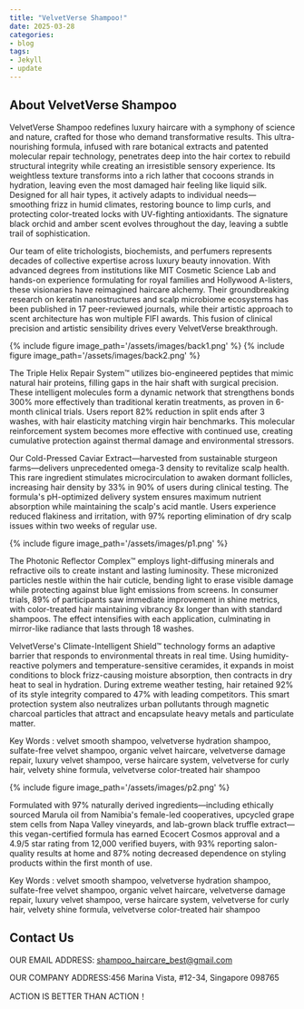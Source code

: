 ```yaml
---
title: "VelvetVerse Shampoo!"
date: 2025-03-28
categories:
- blog
tags:
- Jekyll
- update
---
```


## About VelvetVerse Shampoo

VelvetVerse Shampoo redefines luxury haircare with a symphony of science and nature, crafted for those who demand transformative results. This ultra-nourishing formula, infused with rare botanical extracts and patented molecular repair technology, penetrates deep into the hair cortex to rebuild structural integrity while creating an irresistible sensory experience. Its weightless texture transforms into a rich lather that cocoons strands in hydration, leaving even the most damaged hair feeling like liquid silk. Designed for all hair types, it actively adapts to individual needs—smoothing frizz in humid climates, restoring bounce to limp curls, and protecting color-treated locks with UV-fighting antioxidants. The signature black orchid and amber scent evolves throughout the day, leaving a subtle trail of sophistication.

Our team of elite trichologists, biochemists, and perfumers represents decades of collective expertise across luxury beauty innovation. With advanced degrees from institutions like MIT Cosmetic Science Lab and hands-on experience formulating for royal families and Hollywood A-listers, these visionaries have reimagined haircare alchemy. Their groundbreaking research on keratin nanostructures and scalp microbiome ecosystems has been published in 17 peer-reviewed journals, while their artistic approach to scent architecture has won multiple FIFI awards. This fusion of clinical precision and artistic sensibility drives every VelvetVerse breakthrough.

{% include figure image_path='/assets/images/back1.png' %}
{% include figure image_path='/assets/images/back2.png' %}

The Triple Helix Repair System™ utilizes bio-engineered peptides that mimic natural hair proteins, filling gaps in the hair shaft with surgical precision. These intelligent molecules form a dynamic network that strengthens bonds 300% more effectively than traditional keratin treatments, as proven in 6-month clinical trials. Users report 82% reduction in split ends after 3 washes, with hair elasticity matching virgin hair benchmarks. This molecular reinforcement system becomes more effective with continued use, creating cumulative protection against thermal damage and environmental stressors.

Our Cold-Pressed Caviar Extract—harvested from sustainable sturgeon farms—delivers unprecedented omega-3 density to revitalize scalp health. This rare ingredient stimulates microcirculation to awaken dormant follicles, increasing hair density by 33% in 90% of users during clinical testing. The formula's pH-optimized delivery system ensures maximum nutrient absorption while maintaining the scalp's acid mantle. Users experience reduced flakiness and irritation, with 97% reporting elimination of dry scalp issues within two weeks of regular use.

{% include figure image_path='/assets/images/p1.png' %}

The Photonic Reflector Complex™ employs light-diffusing minerals and refractive oils to create instant and lasting luminosity. These micronized particles nestle within the hair cuticle, bending light to erase visible damage while protecting against blue light emissions from screens. In consumer trials, 89% of participants saw immediate improvement in shine metrics, with color-treated hair maintaining vibrancy 8x longer than with standard shampoos. The effect intensifies with each application, culminating in mirror-like radiance that lasts through 18 washes.

VelvetVerse's Climate-Intelligent Shield™ technology forms an adaptive barrier that responds to environmental threats in real time. Using humidity-reactive polymers and temperature-sensitive ceramides, it expands in moist conditions to block frizz-causing moisture absorption, then contracts in dry heat to seal in hydration. During extreme weather testing, hair retained 92% of its style integrity compared to 47% with leading competitors. This smart protection system also neutralizes urban pollutants through magnetic charcoal particles that attract and encapsulate heavy metals and particulate matter.

Key Words : velvet smooth shampoo, velvetverse hydration shampoo, sulfate-free velvet shampoo, organic velvet haircare, velvetverse damage repair, luxury velvet shampoo, verse haircare system, velvetverse for curly hair, velvety shine formula, velvetverse color-treated hair shampoo

{% include figure image_path='/assets/images/p2.png' %}

Formulated with 97% naturally derived ingredients—including ethically sourced Marula oil from Namibia's female-led cooperatives, upcycled grape stem cells from Napa Valley vineyards, and lab-grown black truffle extract—this vegan-certified formula has earned Ecocert Cosmos approval and a 4.9/5 star rating from 12,000 verified buyers, with 93% reporting salon-quality results at home and 87% noting decreased dependence on styling products within the first month of use.

Key Words : velvet smooth shampoo, velvetverse hydration shampoo, sulfate-free velvet shampoo, organic velvet haircare, velvetverse damage repair, luxury velvet shampoo, verse haircare system, velvetverse for curly hair, velvety shine formula, velvetverse color-treated hair shampoo

## Contact Us

OUR EMAIL ADDRESS: shampoo_haircare_best@gmail.com

OUR COMPANY ADDRESS:456 Marina Vista, #12-34, Singapore 098765

ACTION IS BETTER THAN ACTION！
